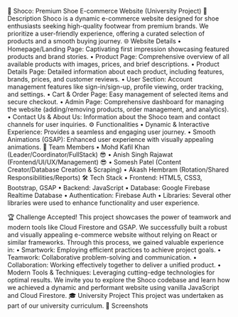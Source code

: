 🚀 Shoco: Premium Shoe E-commerce Website (University Project)
📝 Description
Shoco is a dynamic e-commerce website designed for shoe enthusiasts seeking high-quality footwear from premium brands. We prioritize a user-friendly experience, offering a curated selection of products and a smooth buying journey.
🌐 Website Details
•	Homepage/Landing Page: Captivating first impression showcasing featured products and brand stories.
•	Product Page: Comprehensive overview of all available products with images, prices, and brief descriptions.
•	Product Details Page: Detailed information about each product, including features, brands, prices, and customer reviews.
•	User Section: Account management features like sign-in/sign-up, profile viewing, order tracking, and settings.
•	Cart & Order Page: Easy management of selected items and secure checkout.
•	Admin Page: Comprehensive dashboard for managing the website (adding/removing products, order management, and analytics).
•	Contact Us & About Us: Information about the Shoco team and contact channels for user inquiries.
⚙️ Functionalities
•	Dynamic & Interactive Experience: Provides a seamless and engaging user journey.
•	Smooth Animations (GSAP): Enhanced user experience with visually appealing animations.
👥 Team Members
•	Mohd Kafil Khan (Leader/Coordinator/FullStack) 😎
•	Anish Singh Rajawat (Frontend/UI/UX/Management) 😎
•	Somesh Patel (Content Creator/Database Creation & Scraping)
•	Akash Hembram (Rotation/Shared Responsibilities/Reports)
🛠️ Tech Stack
•	Frontend: HTML5, CSS3, Bootstrap, GSAP
•	Backend: JavaScript
•	Database: Google Firebase Realtime Database
•	Authentication: Firebase Auth
•	Libraries: Several other libraries were used to enhance functionality and user experience.

🏆 Challenge Accepted!
This project showcases the power of teamwork and modern tools like Cloud Firestore and GSAP. We successfully built a robust and visually appealing e-commerce website without relying on React or similar frameworks. Through this process, we gained valuable experience in:
•	Smartwork: Employing efficient practices to achieve project goals.
•	Teamwork: Collaborative problem-solving and communication.
•	Collaboration: Working effectively together to deliver a unified product.
•	Modern Tools & Techniques: Leveraging cutting-edge technologies for optimal results.
We invite you to explore the Shoco codebase and learn how we achieved a dynamic and performant website using vanilla JavaScript and Cloud Firestore.
🎓 University Project
This project was undertaken as part of our university curriculum.
📸 Screenshots



